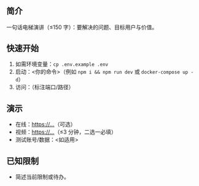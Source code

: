# <Project Name>

## 简介
一句话电梯演讲（≤150 字）：要解决的问题、目标用户与价值。

## 快速开始
1. 如需环境变量：`cp .env.example .env`
2. 启动：<你的命令>（例如 `npm i && npm run dev` 或 `docker-compose up -d`）
3. 访问：<URL>（标注端口/路径）

## 演示
- 在线：<https://...>（可选）
- 视频：<https://...>（≤3 分钟，二选一必填）
- 测试账号/数据：<如适用>

## 已知限制
- 简述当前限制或待办。

